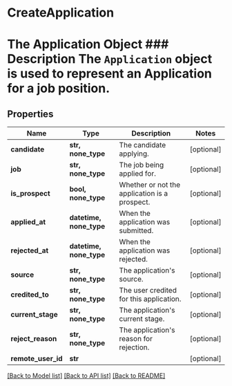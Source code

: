 # CreateApplication

# The Application Object ### Description The `Application` object is used to represent an Application for a job position.
## Properties
Name | Type | Description | Notes
------------ | ------------- | ------------- | -------------
**candidate** | **str, none_type** | The candidate applying. | [optional] 
**job** | **str, none_type** | The job being applied for. | [optional] 
**is_prospect** | **bool, none_type** | Whether or not the application is a prospect. | [optional] 
**applied_at** | **datetime, none_type** | When the application was submitted. | [optional] 
**rejected_at** | **datetime, none_type** | When the application was rejected. | [optional] 
**source** | **str, none_type** | The application&#39;s source. | [optional] 
**credited_to** | **str, none_type** | The user credited for this application. | [optional] 
**current_stage** | **str, none_type** | The application&#39;s current stage. | [optional] 
**reject_reason** | **str, none_type** | The application&#39;s reason for rejection. | [optional] 
**remote_user_id** | **str** |  | [optional] 

[[Back to Model list]](../README.md#documentation-for-models) [[Back to API list]](../README.md#documentation-for-api-endpoints) [[Back to README]](../README.md)


